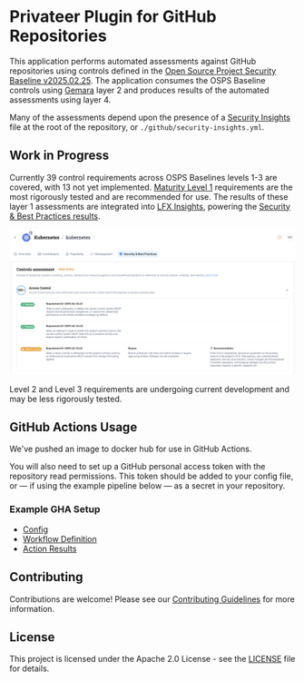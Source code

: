 # Privateer Plugin for GitHub Repositories

This application performs automated assessments against GitHub repositories using controls defined in the [Open Source Project Security Baseline v2025.02.25](https://baseline.openssf.org). The application consumes the OSPS Baseline controls using [Gemara](https://github.com/ossf/gemara) layer 2 and produces results of the automated assessments using layer 4.

Many of the assessments depend upon the presence of a [Security Insights](https://github.com/ossf/security-insights) file at the root of the repository, or `./github/security-insights.yml`.

## Work in Progress

Currently 39 control requirements across OSPS Baselines levels 1-3 are covered, with 13 not yet implemented. [Maturity Level 1](https://baseline.openssf.org/versions/2025-02-25.html#level-1) requirements are the most rigorously tested and are recommended for use. The results of these layer 1 assessments are integrated into [LFX Insights](https://insights.linuxfoundation.org/project/k8s/repository/kubernetes-kubernetes/security), powering the [Security & Best Practices results](https://insights.linuxfoundation.org/docs/metrics/security/).

![alt text](kubernetes_insights_baseline.png)

Level 2 and Level 3 requirements are undergoing current development and may be less rigorously tested.

## GitHub Actions Usage

We've pushed an image to docker hub for use in GitHub Actions.

You will also need to set up a GitHub personal access token with the repository read permissions. This token should be added to your config file, or — if using the example pipeline below — as a secret in your repository.

### Example GHA Setup

- [Config](https://github.com/privateerproj/.github/blob/main/.github/pvtr-config.yml)
- [Workflow Definition](https://github.com/privateerproj/.github/blob/main/.github/workflows/osps-baseline.yml)
- [Action Results](https://github.com/privateerproj/.github/actions/runs/13691384519/job/38285134201)

## Contributing

Contributions are welcome! Please see our [Contributing Guidelines](.github/CONTRIBUTING.md) for more information.

## License

This project is licensed under the Apache 2.0 License - see the [LICENSE](LICENSE) file for details.
